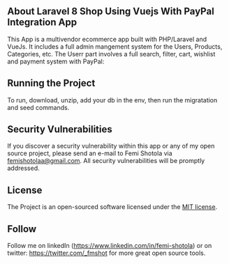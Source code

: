 ## About Laravel 8 Shop Using Vuejs With PayPal Integration App
This App is a multivendor ecommerce app built with PHP/Laravel and VueJs. It includes a full admin mangement system for the Users, Products, Categories, etc. The Userr part involves a full search, filter, cart, wishlist and payment system with PayPal:

## Running the Project
 To run, download, unzip, add your db in the env, then run the migratation and seed commands.
 
## Security Vulnerabilities

If you discover a security vulnerability within this app or any of my open source project, please send an e-mail to Femi Shotola via [femishotolaa@gmail.com](mailto:femishotolaa@gmail.com). All security vulnerabilities will be promptly addressed.

## License

The Project is an open-sourced software licensed under the [MIT license](https://opensource.org/licenses/MIT).

## Follow

Follow me on linkedIn (https://www.linkedin.com/in/femi-shotola) or on twitter: https://twitter.com/_fmshot for more great open source tools.
